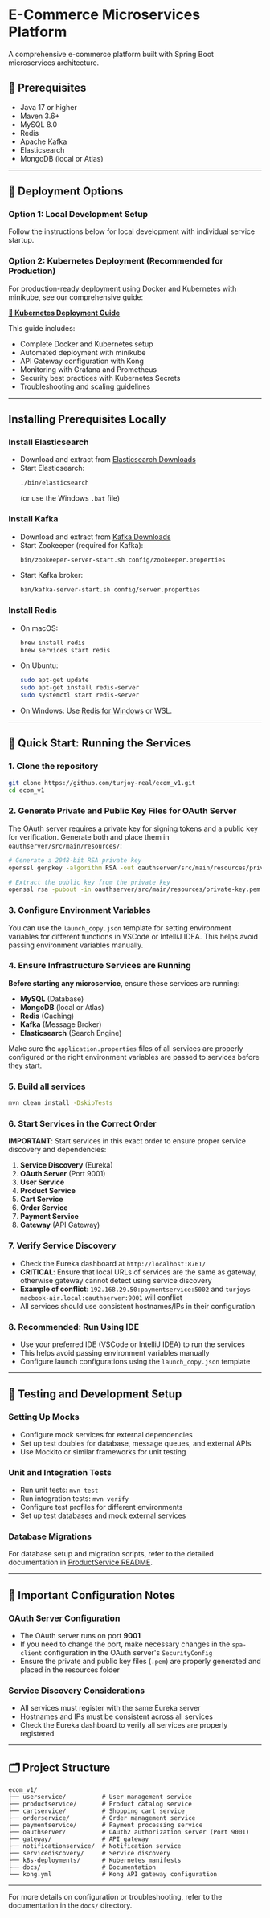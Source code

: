 # E-Commerce Microservices Platform

A comprehensive e-commerce platform built with Spring Boot microservices architecture.

## 🏁 Prerequisites

- Java 17 or higher
- Maven 3.6+
- MySQL 8.0
- Redis
- Apache Kafka
- Elasticsearch
- MongoDB (local or Atlas)

---

## 🚀 Deployment Options

### Option 1: Local Development Setup

Follow the instructions below for local development with individual service startup.

### Option 2: Kubernetes Deployment (Recommended for Production)

For production-ready deployment using Docker and Kubernetes with minikube, see our comprehensive guide:

**[📖 Kubernetes Deployment Guide](docs/kubernetes-deployment-guide.md)**

This guide includes:
- Complete Docker and Kubernetes setup
- Automated deployment with minikube
- API Gateway configuration with Kong
- Monitoring with Grafana and Prometheus
- Security best practices with Kubernetes Secrets
- Troubleshooting and scaling guidelines

---

## Installing Prerequisites Locally

### Install Elasticsearch

- Download and extract from [Elasticsearch Downloads](https://www.elastic.co/downloads/elasticsearch)
- Start Elasticsearch:
  ```bash
  ./bin/elasticsearch
  ```
  (or use the Windows `.bat` file)

### Install Kafka

- Download and extract from [Kafka Downloads](https://kafka.apache.org/downloads)
- Start Zookeeper (required for Kafka):
  ```bash
  bin/zookeeper-server-start.sh config/zookeeper.properties
  ```
- Start Kafka broker:
  ```bash
  bin/kafka-server-start.sh config/server.properties
  ```

### Install Redis

- On macOS:
  ```bash
  brew install redis
  brew services start redis
  ```
- On Ubuntu:
  ```bash
  sudo apt-get update
  sudo apt-get install redis-server
  sudo systemctl start redis-server
  ```
- On Windows: Use [Redis for Windows](https://github.com/microsoftarchive/redis/releases) or WSL.

---

## 🚀 Quick Start: Running the Services

### 1. Clone the repository

```bash
git clone https://github.com/turjoy-real/ecom_v1.git
cd ecom_v1
```

### 2. Generate Private and Public Key Files for OAuth Server

The OAuth server requires a private key for signing tokens and a public key for verification. Generate both and place them in `oauthserver/src/main/resources/`:

```bash
# Generate a 2048-bit RSA private key
openssl genpkey -algorithm RSA -out oauthserver/src/main/resources/private-key.pem -pkeyopt rsa_keygen_bits:2048

# Extract the public key from the private key
openssl rsa -pubout -in oauthserver/src/main/resources/private-key.pem -out oauthserver/src/main/resources/public-key.pem
```

### 3. Configure Environment Variables

You can use the `launch_copy.json` template for setting environment variables for different functions in VSCode or IntelliJ IDEA. This helps avoid passing environment variables manually.

### 4. Ensure Infrastructure Services are Running

**Before starting any microservice**, ensure these services are running:

- **MySQL** (Database)
- **MongoDB** (local or Atlas)
- **Redis** (Caching)
- **Kafka** (Message Broker)
- **Elasticsearch** (Search Engine)

Make sure the `application.properties` files of all services are properly configured or the right environment variables are passed to services before they start.

### 5. Build all services

```bash
mvn clean install -DskipTests
```

### 6. Start Services in the Correct Order

**IMPORTANT**: Start services in this exact order to ensure proper service discovery and dependencies:

1. **Service Discovery** (Eureka)
2. **OAuth Server** (Port 9001)
3. **User Service**
4. **Product Service**
5. **Cart Service**
6. **Order Service**
7. **Payment Service**
8. **Gateway** (API Gateway)

### 7. Verify Service Discovery

- Check the Eureka dashboard at `http://localhost:8761/`
- **CRITICAL**: Ensure that local URLs of services are the same as gateway, otherwise gateway cannot detect using service discovery
- **Example of conflict**: `192.168.29.50:paymentservice:5002` and `turjoys-macbook-air.local:oauthserver:9001` will conflict
- All services should use consistent hostnames/IPs in their configuration

### 8. Recommended: Run Using IDE

- Use your preferred IDE (VSCode or IntelliJ IDEA) to run the services
- This helps avoid passing environment variables manually
- Configure launch configurations using the `launch_copy.json` template

---

## 🧪 Testing and Development Setup

### Setting Up Mocks

- Configure mock services for external dependencies
- Set up test doubles for database, message queues, and external APIs
- Use Mockito or similar frameworks for unit testing

### Unit and Integration Tests

- Run unit tests: `mvn test`
- Run integration tests: `mvn verify`
- Configure test profiles for different environments
- Set up test databases and mock external services

### Database Migrations

For database setup and migration scripts, refer to the detailed documentation in [ProductService README](productservice/README.md).

---

## 🔧 Important Configuration Notes

### OAuth Server Configuration

- The OAuth server runs on port **9001**
- If you need to change the port, make necessary changes in the `spa-client` configuration in the OAuth server's `SecurityConfig`
- Ensure the private and public key files (`.pem`) are properly generated and placed in the resources folder

### Service Discovery Considerations

- All services must register with the same Eureka server
- Hostnames and IPs must be consistent across all services
- Check the Eureka dashboard to verify all services are properly registered

---

## 🗂️ Project Structure

```
ecom_v1/
├── userservice/          # User management service
├── productservice/       # Product catalog service
├── cartservice/          # Shopping cart service
├── orderservice/         # Order management service
├── paymentservice/       # Payment processing service
├── oauthserver/          # OAuth2 authorization server (Port 9001)
├── gateway/              # API gateway
├── notificationservice/  # Notification service
├── servicediscovery/     # Service discovery
├── k8s-deployments/      # Kubernetes manifests
├── docs/                 # Documentation
└── kong.yml              # Kong API gateway configuration
```

---

For more details on configuration or troubleshooting, refer to the documentation in the `docs/` directory.
